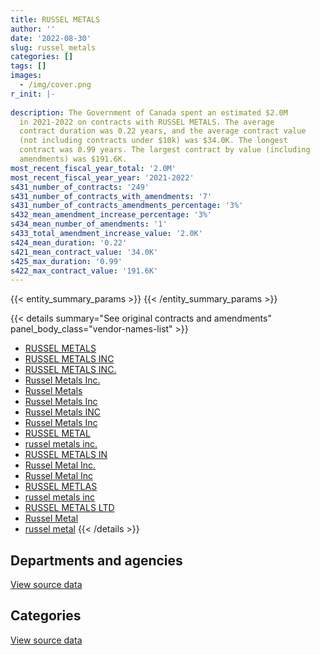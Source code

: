 ```yaml
---
title: RUSSEL METALS
author: ''
date: '2022-08-30'
slug: russel_metals
categories: []
tags: []
images:
  - /img/cover.png
r_init: |-
  
description: The Government of Canada spent an estimated $2.0M
  in 2021-2022 on contracts with RUSSEL METALS. The average
  contract duration was 0.22 years, and the average contract value
  (not including contracts under $10k) was $34.0K. The longest
  contract was 0.99 years. The largest contract by value (including
  amendments) was $191.6K.
most_recent_fiscal_year_total: '2.0M'
most_recent_fiscal_year_year: '2021-2022'
s431_number_of_contracts: '249'
s431_number_of_contracts_with_amendments: '7'
s431_number_of_contracts_amendments_percentage: '3%'
s432_mean_amendment_increase_percentage: '3%'
s434_mean_number_of_amendments: '1'
s433_total_amendment_increase_value: '2.0K'
s424_mean_duration: '0.22'
s421_mean_contract_value: '34.0K'
s425_max_duration: '0.99'
s422_max_contract_value: '191.6K'
---
```


<script src="/rmarkdown-libs/htmlwidgets/htmlwidgets.js"></script>
<link href="/rmarkdown-libs/datatables-css/datatables-crosstalk.css" rel="stylesheet" />
<script src="/rmarkdown-libs/datatables-binding/datatables.js"></script>
<script src="/rmarkdown-libs/jquery/jquery-3.6.0.min.js"></script>
<link href="/rmarkdown-libs/dt-core-bootstrap/css/dataTables.bootstrap.min.css" rel="stylesheet" />
<link href="/rmarkdown-libs/dt-core-bootstrap/css/dataTables.bootstrap.extra.css" rel="stylesheet" />
<script src="/rmarkdown-libs/dt-core-bootstrap/js/jquery.dataTables.min.js"></script>
<script src="/rmarkdown-libs/dt-core-bootstrap/js/dataTables.bootstrap.min.js"></script>
<link href="/rmarkdown-libs/crosstalk/css/crosstalk.min.css" rel="stylesheet" />
<script src="/rmarkdown-libs/crosstalk/js/crosstalk.min.js"></script>
<script src="/rmarkdown-libs/htmlwidgets/htmlwidgets.js"></script>
<link href="/rmarkdown-libs/datatables-css/datatables-crosstalk.css" rel="stylesheet" />
<script src="/rmarkdown-libs/datatables-binding/datatables.js"></script>
<script src="/rmarkdown-libs/jquery/jquery-3.6.0.min.js"></script>
<link href="/rmarkdown-libs/dt-core-bootstrap/css/dataTables.bootstrap.min.css" rel="stylesheet" />
<link href="/rmarkdown-libs/dt-core-bootstrap/css/dataTables.bootstrap.extra.css" rel="stylesheet" />
<script src="/rmarkdown-libs/dt-core-bootstrap/js/jquery.dataTables.min.js"></script>
<script src="/rmarkdown-libs/dt-core-bootstrap/js/dataTables.bootstrap.min.js"></script>
<link href="/rmarkdown-libs/crosstalk/css/crosstalk.min.css" rel="stylesheet" />
<script src="/rmarkdown-libs/crosstalk/js/crosstalk.min.js"></script>

{{< entity_summary_params >}}
{{< /entity_summary_params >}}

{{< details summary="See original contracts and amendments" panel_body_class="vendor-names-list" >}}
- [RUSSEL METALS](https://search.open.canada.ca/en/ct/?sort=contract_value_f%20desc&page=1&search_text=%22RUSSEL%20METALS%22)
- [RUSSEL METALS INC](https://search.open.canada.ca/en/ct/?sort=contract_value_f%20desc&page=1&search_text=%22RUSSEL%20METALS%20INC%22)
- [RUSSEL METALS INC.](https://search.open.canada.ca/en/ct/?sort=contract_value_f%20desc&page=1&search_text=%22RUSSEL%20METALS%20INC.%22)
- [Russel Metals Inc.](https://search.open.canada.ca/en/ct/?sort=contract_value_f%20desc&page=1&search_text=%22Russel%20Metals%20Inc.%22)
- [Russel Metals](https://search.open.canada.ca/en/ct/?sort=contract_value_f%20desc&page=1&search_text=%22Russel%20Metals%22)
- [Russel Metals Inc](https://search.open.canada.ca/en/ct/?sort=contract_value_f%20desc&page=1&search_text=%22Russel%20Metals%20Inc%22)
- [Russel Metals INC](https://search.open.canada.ca/en/ct/?sort=contract_value_f%20desc&page=1&search_text=%22Russel%20Metals%20INC%22)
- [Russel Metals Inc](https://search.open.canada.ca/en/ct/?sort=contract_value_f%20desc&page=1&search_text=%22Russel%20%20Metals%20Inc%22)
- [RUSSEL METAL](https://search.open.canada.ca/en/ct/?sort=contract_value_f%20desc&page=1&search_text=%22RUSSEL%20METAL%22)
- [russel metals inc.](https://search.open.canada.ca/en/ct/?sort=contract_value_f%20desc&page=1&search_text=%22russel%20metals%20inc.%22)
- [RUSSEL METALS IN](https://search.open.canada.ca/en/ct/?sort=contract_value_f%20desc&page=1&search_text=%22RUSSEL%20METALS%20IN%22)
- [Russel Metal Inc.](https://search.open.canada.ca/en/ct/?sort=contract_value_f%20desc&page=1&search_text=%22Russel%20Metal%20Inc.%22)
- [Russel Metal Inc](https://search.open.canada.ca/en/ct/?sort=contract_value_f%20desc&page=1&search_text=%22Russel%20Metal%20Inc%22)
- [RUSSEL METLAS](https://search.open.canada.ca/en/ct/?sort=contract_value_f%20desc&page=1&search_text=%22RUSSEL%20METLAS%22)
- [russel metals inc](https://search.open.canada.ca/en/ct/?sort=contract_value_f%20desc&page=1&search_text=%22russel%20metals%20inc%22)
- [RUSSEL METALS LTD](https://search.open.canada.ca/en/ct/?sort=contract_value_f%20desc&page=1&search_text=%22RUSSEL%20METALS%20LTD%22)
- [Russel Metal](https://search.open.canada.ca/en/ct/?sort=contract_value_f%20desc&page=1&search_text=%22Russel%20Metal%22)
- [russel metal](https://search.open.canada.ca/en/ct/?sort=contract_value_f%20desc&page=1&search_text=%22russel%20metal%22)
{{< /details >}}

## Departments and agencies

<div id="htmlwidget-1" style="width:100%;height:auto;" class="datatables html-widget"></div>
<script type="application/json" data-for="htmlwidget-1">{"x":{"style":"bootstrap","filter":"none","vertical":false,"data":[["<a href=\"/departments/csc-scc/\">Correctional Service of Canada<\/a>","<a href=\"/departments/dfo-mpo/\">Fisheries and Oceans Canada<\/a>","<a href=\"/departments/dnd-mdn/\">National Defence<\/a>","<a href=\"/departments/nrc-cnrc/\">National Research Council Canada<\/a>","<a href=\"/departments/pc/\">Parks Canada<\/a>"],[1102334.4,88226.7,913604.82,51431.95,30849.42],[1282928.87,null,398839.12,null,13234.28],[753736.61,32495.23,208972.92,null,45786.31],[1408117.25,162467.93,363089.25,23345,null]],"container":"<table class=\"table table-striped table-hover row-border order-column display\">\n  <thead>\n    <tr>\n      <th>Department<\/th>\n      <th>2018-2019<\/th>\n      <th>2019-2020<\/th>\n      <th>2020-2021<\/th>\n      <th>2021-2022<\/th>\n    <\/tr>\n  <\/thead>\n<\/table>","options":{"order":[[4,"desc"]],"pageLength":10,"autoWidth":true,"columnDefs":[{"targets":1,"render":"function(data, type, row, meta) {\n    return type !== 'display' ? data : DTWidget.formatCurrency(data, \"$\", 2, 3, \",\", \".\", true, null);\n  }"},{"targets":2,"render":"function(data, type, row, meta) {\n    return type !== 'display' ? data : DTWidget.formatCurrency(data, \"$\", 2, 3, \",\", \".\", true, null);\n  }"},{"targets":3,"render":"function(data, type, row, meta) {\n    return type !== 'display' ? data : DTWidget.formatCurrency(data, \"$\", 2, 3, \",\", \".\", true, null);\n  }"},{"targets":4,"render":"function(data, type, row, meta) {\n    return type !== 'display' ? data : DTWidget.formatCurrency(data, \"$\", 2, 3, \",\", \".\", true, null);\n  }"},{"width":"16%","targets":[1,2,3,4]},{"className":"dt-right","targets":[1,2,3,4]}],"orderClasses":false}},"evals":["options.columnDefs.0.render","options.columnDefs.1.render","options.columnDefs.2.render","options.columnDefs.3.render"],"jsHooks":[]}</script>
<p class="text-right">
<a href="https://github.com/GoC-Spending/contracts-data/tree/main/data/out/vendors/russel_metals/summary_by_fiscal_year_by_department.csv" class="source-data-link btn btn-link">View source data</a>
</p>

## Categories

<div id="htmlwidget-2" style="width:100%;height:auto;" class="datatables html-widget"></div>
<script type="application/json" data-for="htmlwidget-2">{"x":{"style":"bootstrap","filter":"none","vertical":false,"data":[["<a href=\"/categories/defence/\">Defence<\/a>","<a href=\"/categories/transportation_and_logistics/\">Transportation and logistics<\/a>","<a href=\"/categories/industrial_products_and_services/\">Industrial products and services<\/a>"],[null,32318,2154129.29],[24986,null,1670016.27],[null,32495.23,1008495.84],[null,null,1957019.43]],"container":"<table class=\"table table-striped table-hover row-border order-column display\">\n  <thead>\n    <tr>\n      <th>Category<\/th>\n      <th>2018-2019<\/th>\n      <th>2019-2020<\/th>\n      <th>2020-2021<\/th>\n      <th>2021-2022<\/th>\n    <\/tr>\n  <\/thead>\n<\/table>","options":{"order":[[4,"desc"]],"dom":"t","pageLength":30,"autoWidth":true,"columnDefs":[{"targets":1,"render":"function(data, type, row, meta) {\n    return type !== 'display' ? data : DTWidget.formatCurrency(data, \"$\", 2, 3, \",\", \".\", true, null);\n  }"},{"targets":2,"render":"function(data, type, row, meta) {\n    return type !== 'display' ? data : DTWidget.formatCurrency(data, \"$\", 2, 3, \",\", \".\", true, null);\n  }"},{"targets":3,"render":"function(data, type, row, meta) {\n    return type !== 'display' ? data : DTWidget.formatCurrency(data, \"$\", 2, 3, \",\", \".\", true, null);\n  }"},{"targets":4,"render":"function(data, type, row, meta) {\n    return type !== 'display' ? data : DTWidget.formatCurrency(data, \"$\", 2, 3, \",\", \".\", true, null);\n  }"},{"width":"16%","targets":[1,2,3,4]},{"className":"dt-right","targets":[1,2,3,4]}],"orderClasses":false,"lengthMenu":[10,25,30,50,100]}},"evals":["options.columnDefs.0.render","options.columnDefs.1.render","options.columnDefs.2.render","options.columnDefs.3.render"],"jsHooks":[]}</script>
<p class="text-right">
<a href="https://github.com/GoC-Spending/contracts-data/tree/main/data/out/vendors/russel_metals/summary_by_fiscal_year_by_category.csv" class="source-data-link btn btn-link">View source data</a>
</p>
